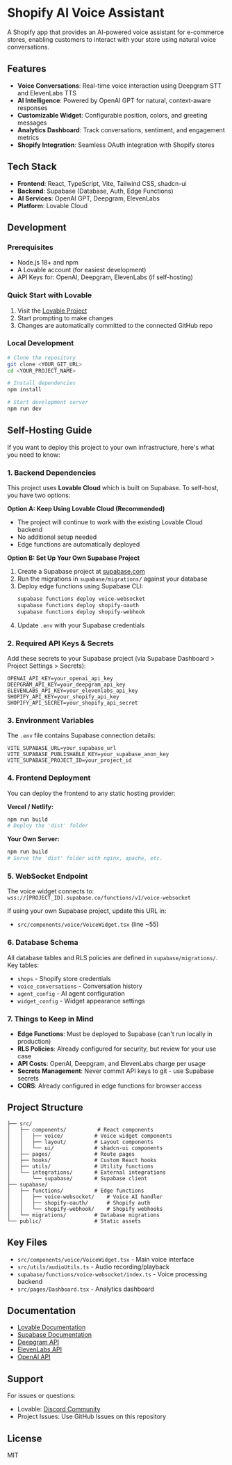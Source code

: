 # Shopify AI Voice Assistant

A Shopify app that provides an AI-powered voice assistant for e-commerce stores, enabling customers to interact with your store using natural voice conversations.

## Features

- **Voice Conversations**: Real-time voice interaction using Deepgram STT and ElevenLabs TTS
- **AI Intelligence**: Powered by OpenAI GPT for natural, context-aware responses
- **Customizable Widget**: Configurable position, colors, and greeting messages
- **Analytics Dashboard**: Track conversations, sentiment, and engagement metrics
- **Shopify Integration**: Seamless OAuth integration with Shopify stores

## Tech Stack

- **Frontend**: React, TypeScript, Vite, Tailwind CSS, shadcn-ui
- **Backend**: Supabase (Database, Auth, Edge Functions)
- **AI Services**: OpenAI GPT, Deepgram, ElevenLabs
- **Platform**: Lovable Cloud

## Development

### Prerequisites

- Node.js 18+ and npm
- A Lovable account (for easiest development)
- API Keys for: OpenAI, Deepgram, ElevenLabs (if self-hosting)

### Quick Start with Lovable

1. Visit the [Lovable Project](https://lovable.dev/projects/d04cf245-3674-4a98-bffa-154345b41afb)
2. Start prompting to make changes
3. Changes are automatically committed to the connected GitHub repo

### Local Development

```sh
# Clone the repository
git clone <YOUR_GIT_URL>
cd <YOUR_PROJECT_NAME>

# Install dependencies
npm install

# Start development server
npm run dev
```

## Self-Hosting Guide

If you want to deploy this project to your own infrastructure, here's what you need to know:

### 1. Backend Dependencies

This project uses **Lovable Cloud** which is built on Supabase. To self-host, you have two options:

**Option A: Keep Using Lovable Cloud (Recommended)**
- The project will continue to work with the existing Lovable Cloud backend
- No additional setup needed
- Edge functions are automatically deployed

**Option B: Set Up Your Own Supabase Project**
1. Create a Supabase project at [supabase.com](https://supabase.com)
2. Run the migrations in `supabase/migrations/` against your database
3. Deploy edge functions using Supabase CLI:
   ```sh
   supabase functions deploy voice-websocket
   supabase functions deploy shopify-oauth
   supabase functions deploy shopify-webhook
   ```
4. Update `.env` with your Supabase credentials

### 2. Required API Keys & Secrets

Add these secrets to your Supabase project (via Supabase Dashboard > Project Settings > Secrets):

```
OPENAI_API_KEY=your_openai_api_key
DEEPGRAM_API_KEY=your_deepgram_api_key
ELEVENLABS_API_KEY=your_elevenlabs_api_key
SHOPIFY_API_KEY=your_shopify_api_key
SHOPIFY_API_SECRET=your_shopify_api_secret
```

### 3. Environment Variables

The `.env` file contains Supabase connection details:
```
VITE_SUPABASE_URL=your_supabase_url
VITE_SUPABASE_PUBLISHABLE_KEY=your_supabase_anon_key
VITE_SUPABASE_PROJECT_ID=your_project_id
```

### 4. Frontend Deployment

You can deploy the frontend to any static hosting provider:

**Vercel / Netlify:**
```sh
npm run build
# Deploy the 'dist' folder
```

**Your Own Server:**
```sh
npm run build
# Serve the 'dist' folder with nginx, apache, etc.
```

### 5. WebSocket Endpoint

The voice widget connects to: `wss://[PROJECT_ID].supabase.co/functions/v1/voice-websocket`

If using your own Supabase project, update this URL in:
- `src/components/voice/VoiceWidget.tsx` (line ~55)

### 6. Database Schema

All database tables and RLS policies are defined in `supabase/migrations/`. Key tables:
- `shops` - Shopify store credentials
- `voice_conversations` - Conversation history
- `agent_config` - AI agent configuration
- `widget_config` - Widget appearance settings

### 7. Things to Keep in Mind

- **Edge Functions**: Must be deployed to Supabase (can't run locally in production)
- **RLS Policies**: Already configured for security, but review for your use case
- **API Costs**: OpenAI, Deepgram, and ElevenLabs charge per usage
- **Secrets Management**: Never commit API keys to git - use Supabase secrets
- **CORS**: Already configured in edge functions for browser access

## Project Structure

```
├── src/
│   ├── components/          # React components
│   │   ├── voice/          # Voice widget components
│   │   ├── layout/         # Layout components
│   │   └── ui/             # shadcn-ui components
│   ├── pages/              # Route pages
│   ├── hooks/              # Custom React hooks
│   ├── utils/              # Utility functions
│   └── integrations/       # External integrations
│       └── supabase/       # Supabase client
├── supabase/
│   ├── functions/          # Edge functions
│   │   ├── voice-websocket/    # Voice AI handler
│   │   ├── shopify-oauth/      # Shopify auth
│   │   └── shopify-webhook/    # Shopify webhooks
│   └── migrations/         # Database migrations
└── public/                 # Static assets
```

## Key Files

- `src/components/voice/VoiceWidget.tsx` - Main voice interface
- `src/utils/audioUtils.ts` - Audio recording/playback
- `supabase/functions/voice-websocket/index.ts` - Voice processing backend
- `src/pages/Dashboard.tsx` - Analytics dashboard

## Documentation

- [Lovable Documentation](https://docs.lovable.dev/)
- [Supabase Documentation](https://supabase.com/docs)
- [Deepgram API](https://developers.deepgram.com/)
- [ElevenLabs API](https://docs.elevenlabs.io/)
- [OpenAI API](https://platform.openai.com/docs/)

## Support

For issues or questions:
- Lovable: [Discord Community](https://discord.gg/lovable)
- Project Issues: Use GitHub Issues on this repository

## License

MIT
